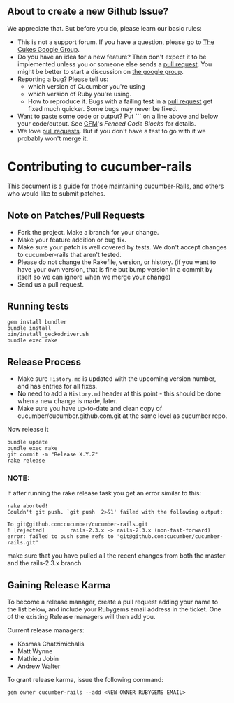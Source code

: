 ## About to create a new Github Issue?

We appreciate that. But before you do, please learn our basic rules:

* This is not a support forum. If you have a question, please go to [The Cukes Google Group](http://groups.google.com/group/cukes).
* Do you have an idea for a new feature? Then don't expect it to be implemented unless you or someone else sends a [pull request](https://help.github.com/articles/using-pull-requests). You might be better to start a discussion on [the google group](http://groups.google.com/group/cukes).
* Reporting a bug? Please tell us:
  * which version of Cucumber you're using
  * which version of Ruby you're using.
  * How to reproduce it. Bugs with a failing test in a [pull request](https://help.github.com/articles/using-pull-requests) get fixed much quicker. Some bugs may never be fixed.
* Want to paste some code or output? Put \`\`\` on a line above and below your code/output. See [GFM](https://help.github.com/articles/github-flavored-markdown)'s *Fenced Code Blocks* for details.
* We love [pull requests](https://help.github.com/articles/using-pull-requests). But if you don't have a test to go with it we probably won't merge it.

# Contributing to cucumber-rails

This document is a guide for those maintaining cucumber-Rails, and others who would like to submit patches.

## Note on Patches/Pull Requests

* Fork the project. Make a branch for your change.
* Make your feature addition or bug fix.
* Make sure your patch is well covered by tests. We don't accept changes to cucumber-rails that aren't tested.
* Please do not change the Rakefile, version, or history.
  (if you want to have your own version, that is fine but
  bump version in a commit by itself so we can ignore when we merge your change)
* Send us a pull request.

## Running tests

    gem install bundler
    bundle install
    bin/install_geckodriver.sh
    bundle exec rake

## Release Process

* Make sure `History.md` is updated with the upcoming version number, and has entries for all fixes.
* No need to add a `History.md` header at this point - this should be done when a new change is made, later.
* Make sure you have up-to-date and clean copy of cucumber/cucumber.github.com.git at the same level as cucumber repo.

Now release it

    bundle update
    bundle exec rake
    git commit -m "Release X.Y.Z"
    rake release

### NOTE:

If after running the rake release task you get an error similar to this:

    rake aborted!
    Couldn't git push. `git push  2>&1' failed with the following output:

    To git@github.com:cucumber/cucumber-rails.git
    ! [rejected]        rails-2.3.x -> rails-2.3.x (non-fast-forward)
    error: failed to push some refs to 'git@github.com:cucumber/cucumber-rails.git'

make sure that you have pulled all the recent changes from both the master and the rails-2.3.x branch

## Gaining Release Karma

To become a release manager, create a pull request adding your name to the list below, and include your Rubygems email address in the ticket. One of the existing Release managers will then add you.

Current release managers:
  * Kosmas Chatzimichalis
  * Matt Wynne
  * Mathieu Jobin
  * Andrew Walter

To grant release karma, issue the following command:

    gem owner cucumber-rails --add <NEW OWNER RUBYGEMS EMAIL>

